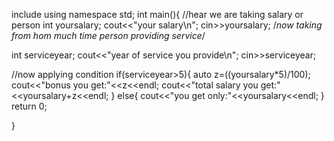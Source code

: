 include <iostream>
using namespace std;
int main(){
  //hear we are taking salary or person
int yoursalary;
  cout<<"your salary\n";
  cin>>yoursalary;
  /*now taking from hom much time person providing service*/

  int serviceyear;
  cout<<"year of service you provide\n";
  cin>>serviceyear;

  //now applying condition
if(serviceyear>5){
  auto z=((yoursalary*5)/100);
cout<<"bonus you get:"<<z<<endl;
  cout<<"total salary you get:"<<yoursalary+z<<endl;
}
  else{
    cout<<"you get only:"<<yoursalary<<endl;
  }
  return 0;

}
